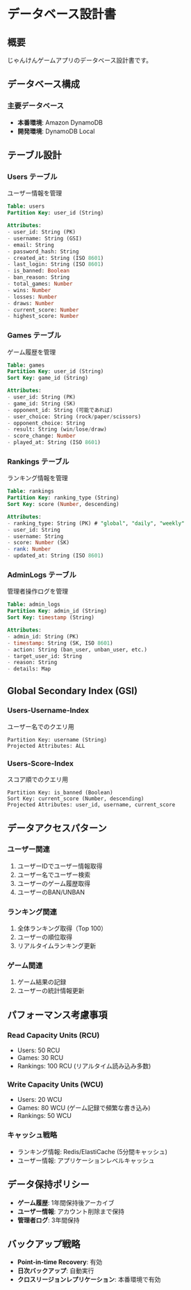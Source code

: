 # データベース設計書

## 概要

じゃんけんゲームアプリのデータベース設計書です。

## データベース構成

### 主要データベース
- **本番環境**: Amazon DynamoDB
- **開発環境**: DynamoDB Local

## テーブル設計

### Users テーブル
ユーザー情報を管理

```sql
Table: users
Partition Key: user_id (String)

Attributes:
- user_id: String (PK)
- username: String (GSI)
- email: String
- password_hash: String
- created_at: String (ISO 8601)
- last_login: String (ISO 8601)
- is_banned: Boolean
- ban_reason: String
- total_games: Number
- wins: Number
- losses: Number
- draws: Number
- current_score: Number
- highest_score: Number
```

### Games テーブル
ゲーム履歴を管理

```sql
Table: games
Partition Key: user_id (String)
Sort Key: game_id (String)

Attributes:
- user_id: String (PK)
- game_id: String (SK)
- opponent_id: String (可能であれば)
- user_choice: String (rock/paper/scissors)
- opponent_choice: String
- result: String (win/lose/draw)
- score_change: Number
- played_at: String (ISO 8601)
```

### Rankings テーブル
ランキング情報を管理

```sql
Table: rankings
Partition Key: ranking_type (String)
Sort Key: score (Number, descending)

Attributes:
- ranking_type: String (PK) # "global", "daily", "weekly"
- user_id: String
- username: String
- score: Number (SK)
- rank: Number
- updated_at: String (ISO 8601)
```

### AdminLogs テーブル
管理者操作ログを管理

```sql
Table: admin_logs
Partition Key: admin_id (String)
Sort Key: timestamp (String)

Attributes:
- admin_id: String (PK)
- timestamp: String (SK, ISO 8601)
- action: String (ban_user, unban_user, etc.)
- target_user_id: String
- reason: String
- details: Map
```

## Global Secondary Index (GSI)

### Users-Username-Index
ユーザー名でのクエリ用

```
Partition Key: username (String)
Projected Attributes: ALL
```

### Users-Score-Index
スコア順でのクエリ用

```
Partition Key: is_banned (Boolean)
Sort Key: current_score (Number, descending)
Projected Attributes: user_id, username, current_score
```

## データアクセスパターン

### ユーザー関連
1. ユーザーIDでユーザー情報取得
2. ユーザー名でユーザー検索
3. ユーザーのゲーム履歴取得
4. ユーザーのBAN/UNBAN

### ランキング関連
1. 全体ランキング取得（Top 100）
2. ユーザーの順位取得
3. リアルタイムランキング更新

### ゲーム関連
1. ゲーム結果の記録
2. ユーザーの統計情報更新

## パフォーマンス考慮事項

### Read Capacity Units (RCU)
- Users: 50 RCU
- Games: 30 RCU
- Rankings: 100 RCU (リアルタイム読み込み多数)

### Write Capacity Units (WCU)
- Users: 20 WCU
- Games: 80 WCU (ゲーム記録で頻繁な書き込み)
- Rankings: 50 WCU

### キャッシュ戦略
- ランキング情報: Redis/ElastiCache (5分間キャッシュ)
- ユーザー情報: アプリケーションレベルキャッシュ

## データ保持ポリシー

- **ゲーム履歴**: 1年間保持後アーカイブ
- **ユーザー情報**: アカウント削除まで保持
- **管理者ログ**: 3年間保持

## バックアップ戦略

- **Point-in-time Recovery**: 有効
- **日次バックアップ**: 自動実行
- **クロスリージョンレプリケーション**: 本番環境で有効 